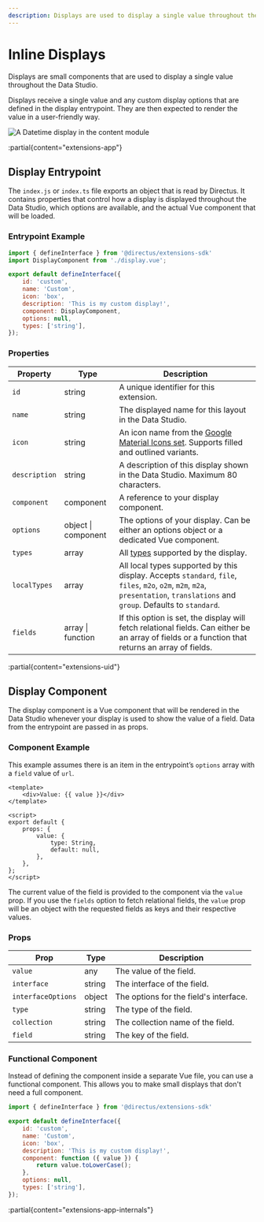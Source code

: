 ```yaml
---
description: Displays are used to display a single value throughout the Data Studio. 
---
```


# Inline Displays

Displays are small components that are used to display a single value throughout the Data Studio. 

Displays receive a single value and any custom display options that are defined in the display entrypoint. They are then expected to render the value in a user-friendly way.

![A Datetime display in the content module](https://product-team.directus.app/assets/99a21abb-a866-4766-bbce-0ed13295112b.webp)

:partial{content="extensions-app"}

## Display Entrypoint

The `index.js` or `index.ts` file exports an object that is read by Directus. It contains properties that control how a display is displayed throughout the Data Studio, which options are available, and the actual Vue component that will be loaded.

### Entrypoint Example

```js
import { defineInterface } from '@directus/extensions-sdk'
import DisplayComponent from './display.vue';

export default defineInterface({
	id: 'custom',
	name: 'Custom',
	icon: 'box',
	description: 'This is my custom display!',
	component: DisplayComponent,
	options: null,
	types: ['string'],
});
```

### Properties

| Property      | Type                | Description                                                                                                                                                                     |
| ------------- | ------------------- | ------------------------------------------------------------------------------------------------------------------------------------------------------------------------------- |
| `id`          | string              | A unique identifier for this extension.                                                                                                                                         |
| `name`        | string              | The displayed name for this layout in the Data Studio.                                                                                                                          |
| `icon`        | string              | An icon name from the [Google Material Icons set](https://fonts.google.com/icons). Supports filled and outlined variants.                                                       |
| `description` | string              | A description of this display shown in the Data Studio. Maximum 80 characters.                                                                                                  |
| `component`   | component           | A reference to your display component.                                                                                                                                          |
| `options`     | object \| component | The options of your display. Can be either an options object or a dedicated Vue component.                                                                                      |
| `types`       | array               | All [types](/data-modeling/fields) supported by the display.                                                                                                                    |
| `localTypes`  | array               | All local types supported by this display. Accepts `standard`, `file`, `files`, `m2o`, `o2m`, `m2m`, `m2a`, `presentation`, `translations` and `group`. Defaults to `standard`. |
| `fields`      | array \| function   | If this option is set, the display will fetch relational fields. Can either be an array of fields or a function that returns an array of fields.                                |

:partial{content="extensions-uid"}

## Display Component

The display component is a Vue component that will be rendered in the Data Studio whenever your display is used to show the value of a field. Data from the entrypoint are passed in as props.

### Component Example

This example assumes there is an item in the entrypoint’s `options` array with a `field` value of `url`.

```vue
<template>
	<div>Value: {{ value }}</div>
</template>

<script>
export default {
	props: {
		value: {
			type: String,
			default: null,
		},
	},
};
</script>
```

The current value of the field is provided to the component via the `value` prop. If you use the `fields` option to fetch relational fields, the `value` prop will be an object with the requested fields as keys and their respective values.

### Props

| Prop               | Type   | Description                            |
| ------------------ | ------ | -------------------------------------- |
| `value`            | any    | The value of the field.                |
| `interface`        | string | The interface of the field.            |
| `interfaceOptions` | object | The options for the field's interface. |
| `type`             | string | The type of the field.                 |
| `collection`       | string | The collection name of the field.      |
| `field`            | string | The key of the field.                  |

### Functional Component

Instead of defining the component inside a separate Vue file, you can use a functional component. This allows you to make small displays that don't need a full component.

```js
import { defineInterface } from '@directus/extensions-sdk'

export default defineInterface({
	id: 'custom',
	name: 'Custom',
	icon: 'box',
	description: 'This is my custom display!',
	component: function ({ value }) {
		return value.toLowerCase();
	},
	options: null,
	types: ['string'],
});
```

:partial{content="extensions-app-internals"}
